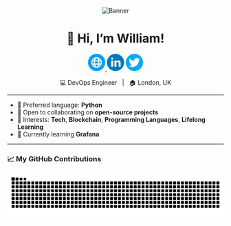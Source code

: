 <p align="center">
  <img src="https://media.licdn.com/dms/image/v2/D4E16AQF6IlQRMxNjYg/profile-displaybackgroundimage-shrink_350_1400/B4EZbUq89lHYAc-/0/1747324752290?e=1752710400&v=beta&t=4mgDgGfJ7Sw5-f0dg7PjzzG7fhCNQa5UVn1Z_pvYUnY" alt="Banner" />
</p>

<h1 align="center">👋 Hi, I’m William!</h1>

<p align="center">
  <a href="https://williamalvarez.dev"><img src="https://raw.githubusercontent.com/williamalvarezdev/williamalvarezdev/refs/heads/main/web.png" width="8%" /> </a> 
  <a href="https://linkedin.com/in/williamalvarezdev"><img src="https://raw.githubusercontent.com/williamalvarezdev/williamalvarezdev/refs/heads/main/linkedinicon.png" width="8%" /></a> 
  <a href="https://x.com/williamalvadev"><img src="https://raw.githubusercontent.com/williamalvarezdev/williamalvarezdev/refs/heads/main/twittericon.png" width="8%" /></a>
</p>

<p align="center">
  💻 DevOps Engineer &nbsp; | &nbsp; 🏠 London, UK 





---

- 🤖 Preferred language: **Python**
- 💞️ Open to collaborating on **open-source projects**
- 👀 Interests: **Tech**, **Blockchain**, **Programming Languages**, **Lifelong Learning**
- 🌱 Currently learning **Grafana**

---

### 📈 My GitHub Contributions

<picture>
  <source media="(prefers-color-scheme: dark)" srcset="https://raw.githubusercontent.com/williamalvarezdev/williamalvarezdev/output/github-contribution-grid-snake-dark.svg" />
  <source media="(prefers-color-scheme: light)" srcset="https://raw.githubusercontent.com/williamalvarezdev/williamalvarezdev/output/github-contribution-grid-snake.svg" />
  <img alt="GitHub Contribution Graph" src="https://raw.githubusercontent.com/williamalvarezdev/williamalvarezdev/output/github-contribution-grid-snake.svg" />
</picture>
